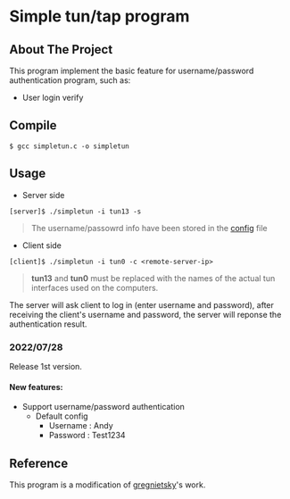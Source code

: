 # Simple tun/tap program

## About The Project
This program implement the basic feature for username/password authentication program, such as:
- User login verify

## Compile
```
$ gcc simpletun.c -o simpletun
```

## Usage
- Server side
```
[server]$ ./simpletun -i tun13 -s
```
> The username/passowrd info have been stored in the [config](ServerConfig.txt) file
- Client side
```
[client]$ ./simpletun -i tun0 -c <remote-server-ip>
```
> **tun13** and **tun0** must be replaced with the names of the actual tun interfaces used on the computers.

The server will ask client to log in (enter username and password), after receiving the client's username and password, the server will reponse the authentication result.


### 2022/07/28
Release 1st version.

#### New features:
- Support username/password authentication
    - Default config
        - Username : Andy
        - Password : Test1234

## Reference
This program is a modification of [gregnietsky](https://github.com/gregnietsky/simpletun)'s work.
